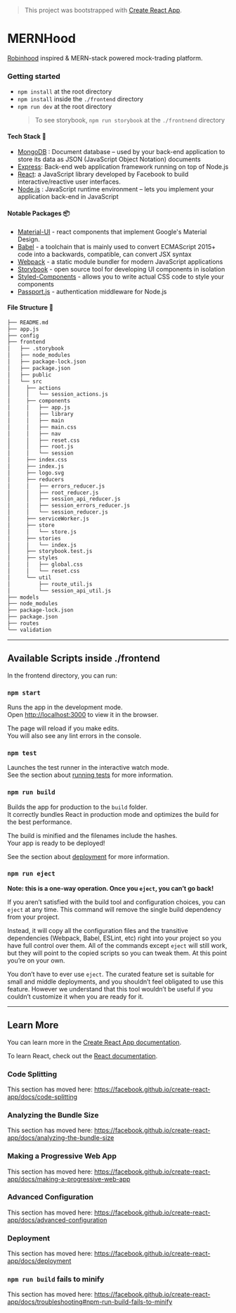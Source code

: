 > This project was bootstrapped with [Create React App](https://github.com/facebook/create-react-app).

# MERNHood

[Robinhood](www.robinhood.com) inspired & MERN-stack powered mock-trading platform.

### Getting started

- `npm install` at the root directory
- `npm install` inside the `./frontend` directory
- `npm run dev` at the root directory
  > To see storybook, `npm run storybook` at the `./frontnend` directory

#### Tech Stack 🍔

- [MongoDB](https://www.mongodb.com/) : Document database – used by your back-end application to store its data as JSON (JavaScript Object Notation) documents
- [Express](https://expressjs.com/): Back-end web application framework running on top of Node.js
- [React](https://reactjs.org/): a JavaScript library developed by Facebook to build interactive/reactive user interfaces.
- [Node.js](https://nodejs.org/en/) : JavaScript runtime environment – lets you implement your application back-end in JavaScript

#### Notable Packages 📦

- [Material-UI](https://material-ui.com/) - react components that implement Google's Material Design.
- [Babel](https://babeljs.io/) - a toolchain that is mainly used to convert ECMAScript 2015+ code into a backwards, compatible, can convert JSX syntax
- [Webpack](https://webpack.js.org/) - a static module bundler for modern JavaScript applications
- [Storybook](https://storybook.js.org/) - open source tool for developing UI components in isolation
- [Styled-Components](https://www.styled-components.com/) - allows you to write actual CSS code to style your components
- [Passport.js](http://www.passportjs.org/) - authentication middleware for Node.js

#### File Structure 📂

```bash
├── README.md
├── app.js
├── config
├── frontend
│   ├── .storybook
│   ├── node_modules
│   ├── package-lock.json
│   ├── package.json
│   ├── public
│   └── src
│     ├── actions
│     │   └── session_actions.js
│     ├── components
│     │   ├── app.js
│     │   ├── library
│     │   ├── main
│     │   ├── main.css
│     │   ├── nav
│     │   ├── reset.css
│     │   ├── root.js
│     │   └── session
│     ├── index.css
│     ├── index.js
│     ├── logo.svg
│     ├── reducers
│     │   ├── errors_reducer.js
│     │   ├── root_reducer.js
│     │   ├── session_api_reducer.js
│     │   ├── session_errors_reducer.js
│     │   └── session_reducer.js
│     ├── serviceWorker.js
│     ├── store
│     │   └── store.js
│     ├── stories
│     │   └── index.js
│     ├── storybook.test.js
│     ├── styles
│     │   ├── global.css
│     │   └── reset.css
│     └── util
│         ├── route_util.js
│         └── session_api_util.js
├── models
├── node_modules
├── package-lock.json
├── package.json
├── routes
└── validation
```

---

## Available Scripts inside ./frontend

In the frontend directory, you can run:

### `npm start`

Runs the app in the development mode.<br>
Open [http://localhost:3000](http://localhost:3000) to view it in the browser.

The page will reload if you make edits.<br>
You will also see any lint errors in the console.

### `npm test`

Launches the test runner in the interactive watch mode.<br>
See the section about [running tests](https://facebook.github.io/create-react-app/docs/running-tests) for more information.

### `npm run build`

Builds the app for production to the `build` folder.<br>
It correctly bundles React in production mode and optimizes the build for the best performance.

The build is minified and the filenames include the hashes.<br>
Your app is ready to be deployed!

See the section about [deployment](https://facebook.github.io/create-react-app/docs/deployment) for more information.

### `npm run eject`

**Note: this is a one-way operation. Once you `eject`, you can’t go back!**

If you aren’t satisfied with the build tool and configuration choices, you can `eject` at any time. This command will remove the single build dependency from your project.

Instead, it will copy all the configuration files and the transitive dependencies (Webpack, Babel, ESLint, etc) right into your project so you have full control over them. All of the commands except `eject` will still work, but they will point to the copied scripts so you can tweak them. At this point you’re on your own.

You don’t have to ever use `eject`. The curated feature set is suitable for small and middle deployments, and you shouldn’t feel obligated to use this feature. However we understand that this tool wouldn’t be useful if you couldn’t customize it when you are ready for it.

---

## Learn More

You can learn more in the [Create React App documentation](https://facebook.github.io/create-react-app/docs/getting-started).

To learn React, check out the [React documentation](https://reactjs.org/).

### Code Splitting

This section has moved here: https://facebook.github.io/create-react-app/docs/code-splitting

### Analyzing the Bundle Size

This section has moved here: https://facebook.github.io/create-react-app/docs/analyzing-the-bundle-size

### Making a Progressive Web App

This section has moved here: https://facebook.github.io/create-react-app/docs/making-a-progressive-web-app

### Advanced Configuration

This section has moved here: https://facebook.github.io/create-react-app/docs/advanced-configuration

### Deployment

This section has moved here: https://facebook.github.io/create-react-app/docs/deployment

### `npm run build` fails to minify

This section has moved here: https://facebook.github.io/create-react-app/docs/troubleshooting#npm-run-build-fails-to-minify
